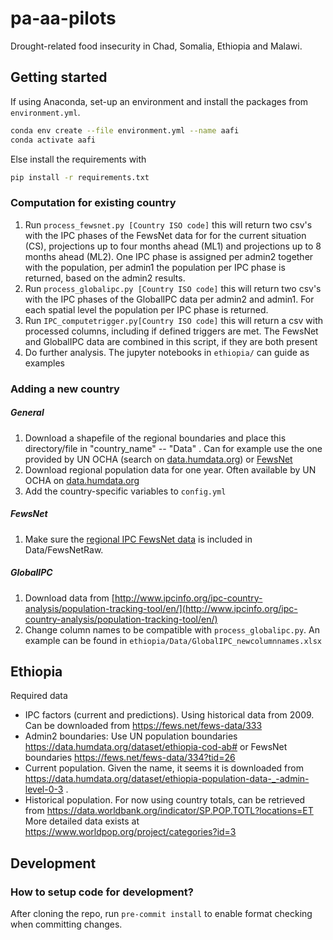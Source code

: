 # pa-aa-pilots

Drought-related food insecurity in Chad, Somalia, Ethiopia and Malawi. 

## Getting started
If using Anaconda, set-up an environment and install the packages from `environment.yml`. 
   ``` bash
   conda env create --file environment.yml --name aafi
   conda activate aafi
   ```
Else install the requirements with 
   ``` bash
   pip install -r requirements.txt
   ```

### Computation for existing country
1. Run `process_fewsnet.py [Country ISO code]` this will return two csv's with the IPC phases of the FewsNet data for  for the current situation (CS), projections up to four months ahead (ML1) and projections up to 8 months ahead (ML2). One IPC phase is assigned per admin2 together with the population, per admin1 the population per IPC phase is returned, based on the admin2 results.  
2. Run `process_globalipc.py [Country ISO code]` this will return two csv's with the IPC phases of the GlobalIPC data per admin2 and admin1. For each spatial level the population per IPC phase is returned. 
3. Run `IPC_computetrigger.py[Country ISO code]` this will return a csv with processed columns, including if defined triggers are met. The FewsNet and GlobalIPC data are combined in this script, if they are both present
3. Do further analysis. The jupyter notebooks in `ethiopia/` can guide as examples

### Adding a new country
##### General
1. Download a shapefile of the regional boundaries and place this directory/file in "country_name" -- "Data" . Can for example use the one provided by UN OCHA (search on [data.humdata.org](data.humdata.org)) or [FewsNet](https://fews.net/fews-data/334)  
2. Download regional population data for one year. Often available by UN OCHA on [data.humdata.org](data.humdata.org)
3. Add the country-specific variables to `config.yml`
##### FewsNet
1. Make sure the [regional IPC FewsNet data](https://fews.net/fews-data/333) is included in Data/FewsNetRaw.
##### GlobalIPC
1. Download data from [http://www.ipcinfo.org/ipc-country-analysis/population-tracking-tool/en/](http://www.ipcinfo.org/ipc-country-analysis/population-tracking-tool/en/)
2. Change column names to be compatible with `process_globalipc.py`. An example can be found in `ethiopia/Data/GlobalIPC_newcolumnnames.xlsx`

## Ethiopia
Required data
- IPC factors (current and predictions). Using historical data from 2009. Can be downloaded from https://fews.net/fews-data/333
- Admin2 boundaries: Use UN population boundaries https://data.humdata.org/dataset/ethiopia-cod-ab# or FewsNet boundaries https://fews.net/fews-data/334?tid=26
- Current population. Given the name, it seems it is downloaded from https://data.humdata.org/dataset/ethiopia-population-data-_-admin-level-0-3 . 
- Historical population. For now using country totals, can be retrieved from https://data.worldbank.org/indicator/SP.POP.TOTL?locations=ET More detailed data exists at https://www.worldpop.org/project/categories?id=3
<!--- - Livelihood zones. Download from https://fews.net/fews-data/335 --->


## Development
### How to setup code for development?
After cloning the repo, run `pre-commit install` to enable format checking when committing changes.